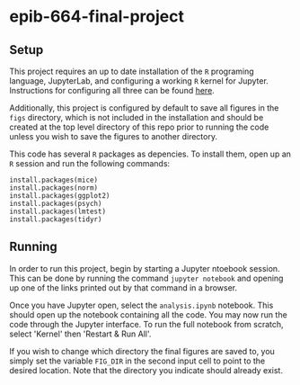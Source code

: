 # epib-664-final-project

## Setup
This project requires an up to date installation of the `R` programing language,
JupyterLab, and configuring a working `R` kernel for Jupyter. Instructions
for configuring all three can be found
[here](https://richpauloo.github.io/2018-05-16-Installing-the-R-kernel-in-Jupyter-Lab/).

Additionally, this project is configured by default to save all figures in
the `figs` directory, which is not included in the installation and should be
created at the top level directory of this repo prior to running the code
unless you wish to save the figures to another directory.

This code has several `R` packages as depencies. To install them, open up an
`R` session and run the following commands:

```
install.packages(mice)
install.packages(norm)
install.packages(ggplot2)
install.packages(psych)
install.packages(lmtest)
install.packages(tidyr)
```

## Running
In order to run this project, begin by starting a Jupyter ntoebook session.
This can be done by running the command
```jupyter notebook```
and opening up one of the links printed out by that command in a browser.

Once you have Jupyter open, select the `analysis.ipynb` notebook. This should
open up the notebook containing all the code. You may now run the code through
the Jupyter interface. To run the full notebook from scratch, select 'Kernel'
then 'Restart & Run All'.

If you wish to change which directory the final figures are saved to, you
simply set the variable `FIG_DIR` in the second input cell to point to the
desired location. Note that the directory you indicate should already exist.

